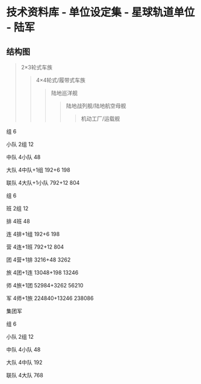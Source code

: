 #  技术资料库 - 单位设定集 - 星球轨道单位 - 陆军

## 结构图

> 2×3轮式车族
> > 4×4轮式/履带式车族
> > > 陆地巡洋舰
> > > > 陆地战列舰/陆地航空母舰
> > > >
> > > > > 机动工厂/运载舰



组 6

小队 2组 12

中队 4小队 48

大队 4中队+1组 192+6 198

联队 4大队+1小队 792+12 804



组 6

班 2组 12

排 4班 48

连 4排+1组 192+6 198

营 4连+1班 792+12 804

团 4营+1排 3216+48 3262

旅 4团+1连 13048+198 13246

师 4旅+1团 52984+3262 56210

军 4师+1旅 224840+13246 238086

集团军



组 6

小队 2组 12

中队 4小队 48

大队 4中队 192

联队 4大队 768

